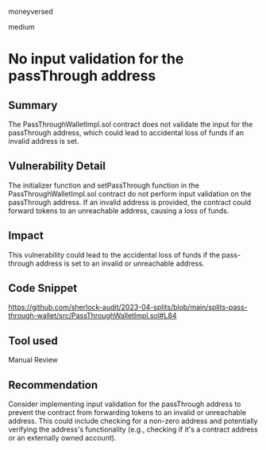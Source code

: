moneyversed

medium

# No input validation for the passThrough address

## Summary

The PassThroughWalletImpl.sol contract does not validate the input for the passThrough address, which could lead to accidental loss of funds if an invalid address is set.

## Vulnerability Detail

The initializer function and setPassThrough function in the PassThroughWalletImpl.sol contract do not perform input validation on the passThrough address. If an invalid address is provided, the contract could forward tokens to an unreachable address, causing a loss of funds.

## Impact

This vulnerability could lead to the accidental loss of funds if the pass-through address is set to an invalid or unreachable address.

## Code Snippet

https://github.com/sherlock-audit/2023-04-splits/blob/main/splits-pass-through-wallet/src/PassThroughWalletImpl.sol#L84

## Tool used

Manual Review

## Recommendation

Consider implementing input validation for the passThrough address to prevent the contract from forwarding tokens to an invalid or unreachable address. This could include checking for a non-zero address and potentially verifying the address's functionality (e.g., checking if it's a contract address or an externally owned account).